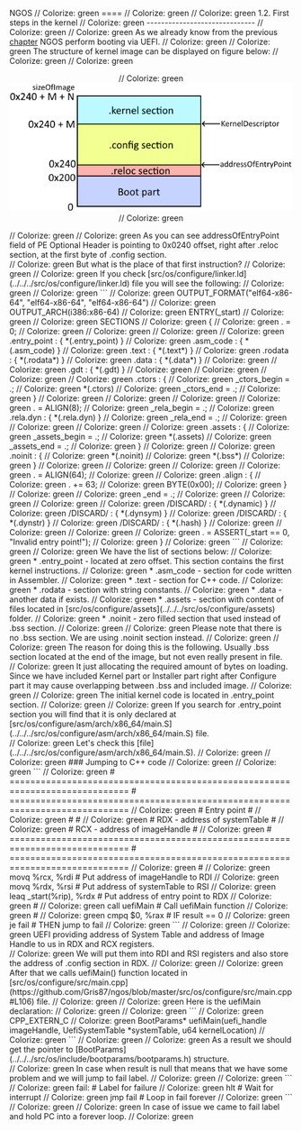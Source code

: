 NGOS                                                                                                                                                                                                     // Colorize: green
====                                                                                                                                                                                                     // Colorize: green
                                                                                                                                                                                                         // Colorize: green
1.2. First steps in the kernel                                                                                                                                                                           // Colorize: green
------------------------------                                                                                                                                                                           // Colorize: green
                                                                                                                                                                                                         // Colorize: green
As we already know from the previous [chapter](../1.%20PC%20turning%20on/README.md#uefi) NGOS perform booting via UEFI.                                                                                  // Colorize: green
                                                                                                                                                                                                         // Colorize: green
The structure of kernel image can be displayed on figure below:                                                                                                                                          // Colorize: green
                                                                                                                                                                                                         // Colorize: green
<p align="center">                                                                                                                                                                                       // Colorize: green
    <img src="https://github.com/Gris87/ngos/blob/master/docs/1.%20Booting/1.%20PC%20turning%20on/Image%20structure.png?raw=true" alt="Image structure"/>                                                // Colorize: green
</p>                                                                                                                                                                                                     // Colorize: green
                                                                                                                                                                                                         // Colorize: green
As you can see addressOfEntryPoint field of PE Optional Header is pointing to 0x0240 offset, right after .reloc section, at the first byte of .config section.<br/>                                      // Colorize: green
But what is the place of that first instruction?                                                                                                                                                         // Colorize: green
                                                                                                                                                                                                         // Colorize: green
If you check [src/os/configure/linker.ld](../../../src/os/configure/linker.ld) file you will see the following:                                                                                          // Colorize: green
                                                                                                                                                                                                         // Colorize: green
```                                                                                                                                                                                                      // Colorize: green
OUTPUT_FORMAT("elf64-x86-64", "elf64-x86-64", "elf64-x86-64")                                                                                                                                            // Colorize: green
OUTPUT_ARCH(i386:x86-64)                                                                                                                                                                                 // Colorize: green
ENTRY(_start)                                                                                                                                                                                            // Colorize: green
                                                                                                                                                                                                         // Colorize: green
SECTIONS                                                                                                                                                                                                 // Colorize: green
{                                                                                                                                                                                                        // Colorize: green
    . = 0;                                                                                                                                                                                               // Colorize: green
                                                                                                                                                                                                         // Colorize: green
                                                                                                                                                                                                         // Colorize: green
                                                                                                                                                                                                         // Colorize: green
    .entry_point : { *(.entry_point) }                                                                                                                                                                   // Colorize: green
    .asm_code    : { *(.asm_code) }                                                                                                                                                                      // Colorize: green
    .text        : { *(.text*) }                                                                                                                                                                         // Colorize: green
    .rodata      : { *(.rodata*) }                                                                                                                                                                       // Colorize: green
    .data        : { *(.data*) }                                                                                                                                                                         // Colorize: green
                                                                                                                                                                                                         // Colorize: green
    .gdt         : { *(.gdt) }                                                                                                                                                                           // Colorize: green
                                                                                                                                                                                                         // Colorize: green
                                                                                                                                                                                                         // Colorize: green
                                                                                                                                                                                                         // Colorize: green
    .ctors       : {                                                                                                                                                                                     // Colorize: green
        _ctors_begin = .;                                                                                                                                                                                // Colorize: green
        *(.ctors)                                                                                                                                                                                        // Colorize: green
        _ctors_end = .;                                                                                                                                                                                  // Colorize: green
    }                                                                                                                                                                                                    // Colorize: green
                                                                                                                                                                                                         // Colorize: green
                                                                                                                                                                                                         // Colorize: green
                                                                                                                                                                                                         // Colorize: green
    . = ALIGN(8);                                                                                                                                                                                        // Colorize: green
    _rela_begin = .;                                                                                                                                                                                     // Colorize: green
    .rela.dyn    : { *(.rela.dyn) }                                                                                                                                                                      // Colorize: green
    _rela_end = .;                                                                                                                                                                                       // Colorize: green
                                                                                                                                                                                                         // Colorize: green
                                                                                                                                                                                                         // Colorize: green
                                                                                                                                                                                                         // Colorize: green
    .assets      : {                                                                                                                                                                                     // Colorize: green
        _assets_begin = .;                                                                                                                                                                               // Colorize: green
        *(.assets)                                                                                                                                                                                       // Colorize: green
        _assets_end = .;                                                                                                                                                                                 // Colorize: green
    }                                                                                                                                                                                                    // Colorize: green
                                                                                                                                                                                                         // Colorize: green
    .noinit      : {                                                                                                                                                                                     // Colorize: green
        *(.noinit)                                                                                                                                                                                       // Colorize: green
        *(.bss*)                                                                                                                                                                                         // Colorize: green
    }                                                                                                                                                                                                    // Colorize: green
                                                                                                                                                                                                         // Colorize: green
                                                                                                                                                                                                         // Colorize: green
                                                                                                                                                                                                         // Colorize: green
    . = ALIGN(64);                                                                                                                                                                                       // Colorize: green
                                                                                                                                                                                                         // Colorize: green
    .align       : {                                                                                                                                                                                     // Colorize: green
        . += 63;                                                                                                                                                                                         // Colorize: green
        BYTE(0x00);                                                                                                                                                                                      // Colorize: green
    }                                                                                                                                                                                                    // Colorize: green
                                                                                                                                                                                                         // Colorize: green
    _end = .;                                                                                                                                                                                            // Colorize: green
                                                                                                                                                                                                         // Colorize: green
                                                                                                                                                                                                         // Colorize: green
                                                                                                                                                                                                         // Colorize: green
    /DISCARD/    : { *(.dynamic) }                                                                                                                                                                       // Colorize: green
    /DISCARD/    : { *(.dynsym) }                                                                                                                                                                        // Colorize: green
    /DISCARD/    : { *(.dynstr) }                                                                                                                                                                        // Colorize: green
    /DISCARD/    : { *(.hash) }                                                                                                                                                                          // Colorize: green
                                                                                                                                                                                                         // Colorize: green
                                                                                                                                                                                                         // Colorize: green
                                                                                                                                                                                                         // Colorize: green
    . = ASSERT(_start == 0, "Invalid entry point!");                                                                                                                                                     // Colorize: green
}                                                                                                                                                                                                        // Colorize: green
```                                                                                                                                                                                                      // Colorize: green
                                                                                                                                                                                                         // Colorize: green
We have the list of sections below:                                                                                                                                                                      // Colorize: green
* .entry_point - located at zero offset. This section contains the first kernel instructions.                                                                                                            // Colorize: green
* .asm_code - section for code written in Assembler.                                                                                                                                                     // Colorize: green
* .text - section for C++ code.                                                                                                                                                                          // Colorize: green
* .rodata - section with string constants.                                                                                                                                                               // Colorize: green
* .data - another data if exists.                                                                                                                                                                        // Colorize: green
* .assets - section with content of files located in [src/os/configure/assets](../../../src/os/configure/assets) folder.                                                                                 // Colorize: green
* .noinit - zero filled section that used instead of .bss section.                                                                                                                                       // Colorize: green
                                                                                                                                                                                                         // Colorize: green
Please note that there is no .bss section. We are using .noinit section instead.                                                                                                                         // Colorize: green
                                                                                                                                                                                                         // Colorize: green
The reason for doing this is the following. Usually .bss section located at the end of the image, but not even really present in file.<br/>                                                              // Colorize: green
It just allocating the required amount of bytes on loading. Since we have included Kernel part or Installer part right after Configure part it may cause overlapping between .bss and included image.    // Colorize: green
                                                                                                                                                                                                         // Colorize: green
The initial kernel code is located in .entry_point section.                                                                                                                                              // Colorize: green
                                                                                                                                                                                                         // Colorize: green
If you search for .entry_point section you will find that it is only declared at [src/os/configure/asm/arch/x86_64/main.S](../../../src/os/configure/asm/arch/x86_64/main.S) file.<br/>                  // Colorize: green
Let's check this [file](../../../src/os/configure/asm/arch/x86_64/main.S).                                                                                                                               // Colorize: green
                                                                                                                                                                                                         // Colorize: green
### Jumping to C++ code                                                                                                                                                                                  // Colorize: green
                                                                                                                                                                                                         // Colorize: green
```                                                                                                                                                                                                      // Colorize: green
# ============================================================================= # =============================================================================                                          // Colorize: green
# Entry point                                                                   #                                                                                                                        // Colorize: green
#                                                                               #                                                                                                                        // Colorize: green
# RDX - address of systemTable                                                  #                                                                                                                        // Colorize: green
# RCX - address of imageHandle                                                  #                                                                                                                        // Colorize: green
# ============================================================================= # =============================================================================                                          // Colorize: green
                                                                                #                                                                                                                        // Colorize: green
    movq    %rcx, %rdi                                                          # Put address of imageHandle to RDI                                                                                      // Colorize: green
    movq    %rdx, %rsi                                                          # Put address of systemTable to RSI                                                                                      // Colorize: green
    leaq    _start(%rip), %rdx                                                  # Put address of entry point to RDX                                                                                      // Colorize: green
                                                                                #                                                                                                                        // Colorize: green
    call    uefiMain                                                            # Call uefiMain function                                                                                                 // Colorize: green
                                                                                #                                                                                                                        // Colorize: green
    cmpq    $0, %rax                                                            # IF result == 0                                                                                                         // Colorize: green
    je      fail                                                                #   THEN jump to fail                                                                                                    // Colorize: green
```                                                                                                                                                                                                      // Colorize: green
                                                                                                                                                                                                         // Colorize: green
UEFI providing address of System Table and address of Image Handle to us in RDX and RCX registers.<br/>                                                                                                  // Colorize: green
We will put them into RDI and RSI registers and also store the address of .config section in RDX.                                                                                                        // Colorize: green
                                                                                                                                                                                                         // Colorize: green
After that we calls uefiMain() function located in [src/os/configure/src/main.cpp](https://github.com/Gris87/ngos/blob/master/src/os/configure/src/main.cpp#L106) file.                                  // Colorize: green
                                                                                                                                                                                                         // Colorize: green
Here is the uefiMain declaration:                                                                                                                                                                        // Colorize: green
                                                                                                                                                                                                         // Colorize: green
```                                                                                                                                                                                                      // Colorize: green
CPP_EXTERN_C                                                                                                                                                                                             // Colorize: green
BootParams* uefiMain(uefi_handle imageHandle, UefiSystemTable *systemTable, u64 kernelLocation)                                                                                                          // Colorize: green
```                                                                                                                                                                                                      // Colorize: green
                                                                                                                                                                                                         // Colorize: green
As a result we should get the pointer to [BootParams](../../../src/os/include/bootparams/bootparams.h) structure.<br/>                                                                                   // Colorize: green
In case when result is null that means that we have some problem and we will jump to fail label.                                                                                                         // Colorize: green
                                                                                                                                                                                                         // Colorize: green
```                                                                                                                                                                                                      // Colorize: green
fail:                                                                           # Label for failure                                                                                                      // Colorize: green
    hlt                                                                         # Wait for interrupt                                                                                                     // Colorize: green
    jmp    fail                                                                 # Loop in fail forever                                                                                                   // Colorize: green
```                                                                                                                                                                                                      // Colorize: green
                                                                                                                                                                                                         // Colorize: green
In case of issue we came to fail label and hold PC into a forever loop.                                                                                                                                  // Colorize: green
